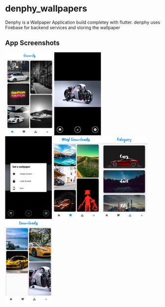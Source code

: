 # denphy_wallpapers

Denphy is a Wallpaper Application build completey with flutter.
denphy uses Firebase for backend services and storing the wallpaper

## App Screenshots

<img src="" width="30%"/>
<img src="https://github.com/atul-chaudhary/denphy/blob/master/screenshots/Screenshot_2019-12-21-11-07-03-170_com.rnatechlabs.denphy_wallpapers.jpg" width="30%"/>
<img src="https://github.com/atul-chaudhary/denphy/blob/master/screenshots/Screenshot_2019-12-21-11-07-10-166_com.rnatechlabs.denphy_wallpapers.jpg" width="30%"/>
<br />
<img src="https://github.com/atul-chaudhary/denphy/blob/master/screenshots/Screenshot_2019-12-21-11-07-30-957_com.rnatechlabs.denphy_wallpapers.jpg" width="30%"/>
<img src=https://github.com/atul-chaudhary/denphy/blob/master/screenshots/Screenshot_2019-12-21-11-07-50-993_com.rnatechlabs.denphy_wallpapers.jpg" width="30%"/>
<img src="https://github.com/atul-chaudhary/denphy/blob/master/screenshots/Screenshot_2019-12-21-11-07-56-120_com.rnatechlabs.denphy_wallpapers.jpg" width="30%"/>
<br />
<img src="https://github.com/atul-chaudhary/denphy/blob/master/screenshots/Screenshot_2019-12-21-11-09-45-160_com.rnatechlabs.denphy_wallpapers.jpg" width="30%"/>
